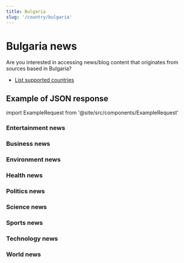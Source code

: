 ```yaml
---
title: Bulgaria
slug: '/country/bulgaria'
---
```


# Bulgaria news

Are you interested in accessing news/blog content that originates from sources based in Bulgaria?

- [List supported countries](/get-articles/countries)

## Example of JSON response

import ExampleRequest from '@site/src/components/ExampleRequest'

### Entertainment news
<ExampleRequest url="https://api.apitube.io/v1/news/articles?limit=2&category=news/Arts_and_Entertainment&language=bg"></ExampleRequest>

### Business news
<ExampleRequest url="https://api.apitube.io/v1/news/articles?limit=2&category=news/Business&language=bg"></ExampleRequest>

### Environment news
<ExampleRequest url="https://api.apitube.io/v1/news/articles?limit=2&category=news/Environment&language=bg"></ExampleRequest>

### Health news
<ExampleRequest url="https://api.apitube.io/v1/news/articles?limit=2&category=news/Health&language=bg"></ExampleRequest>

### Politics news
<ExampleRequest url="https://api.apitube.io/v1/news/articles?limit=2&category=news/Politics&language=bg"></ExampleRequest>

### Science news
<ExampleRequest url="https://api.apitube.io/v1/news/articles?limit=2&category=news/Science&language=bg"></ExampleRequest>

### Sports news
<ExampleRequest url="https://api.apitube.io/v1/news/articles?limit=2&category=news/Sports&language=bg"></ExampleRequest>

### Technology news
<ExampleRequest url="https://api.apitube.io/v1/news/articles?limit=2&category=news/Technology&language=bg"></ExampleRequest>

### World news
<ExampleRequest url="https://api.apitube.io/v1/news/articles?limit=2&category=news/World&language=bg"></ExampleRequest>
